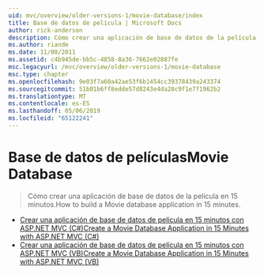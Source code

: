 ```yaml
---
uid: mvc/overview/older-versions-1/movie-database/index
title: Base de datos de película | Microsoft Docs
author: rick-anderson
description: Cómo crear una aplicación de base de datos de la película en 15 minutos.
ms.author: riande
ms.date: 11/08/2011
ms.assetid: c4b945de-bb5c-4858-8a36-7662e02887fe
msc.legacyurl: /mvc/overview/older-versions-1/movie-database
msc.type: chapter
ms.openlocfilehash: 9e03f7a60a42ae53f6b1454cc39378439a243374
ms.sourcegitcommit: 51b01b6ff8edde57d8243e4da28c9f1e7f1962b2
ms.translationtype: MT
ms.contentlocale: es-ES
ms.lasthandoff: 05/06/2019
ms.locfileid: "65122241"
---
```

# <a name="movie-database"></a><span data-ttu-id="41de8-103">Base de datos de películas</span><span class="sxs-lookup"><span data-stu-id="41de8-103">Movie Database</span></span>

> <span data-ttu-id="41de8-104">Cómo crear una aplicación de base de datos de la película en 15 minutos.</span><span class="sxs-lookup"><span data-stu-id="41de8-104">How to build a Movie database application in 15 minutes.</span></span>

- [<span data-ttu-id="41de8-105">Crear una aplicación de base de datos de película en 15 minutos con ASP.NET MVC (C#)</span><span class="sxs-lookup"><span data-stu-id="41de8-105">Create a Movie Database Application in 15 Minutes with ASP.NET MVC (C#)</span></span>](create-a-movie-database-application-in-15-minutes-with-asp-net-mvc-cs.md)
- [<span data-ttu-id="41de8-106">Crear una aplicación de base de datos de película en 15 minutos con ASP.NET MVC (VB)</span><span class="sxs-lookup"><span data-stu-id="41de8-106">Create a Movie Database Application in 15 Minutes with ASP.NET MVC (VB)</span></span>](create-a-movie-database-application-in-15-minutes-with-asp-net-mvc-vb.md)
